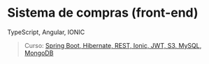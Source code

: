 # Sistema de compras (front-end)

TypeScript, Angular, IONIC

>Curso: [Spring Boot, Hibernate, REST, Ionic, JWT, S3, MySQL, MongoDB](https://www.udemy.com/spring-boot-ionic/)
